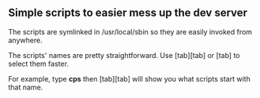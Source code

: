 Simple scripts to easier mess up the dev server
-----------------------------------------------

The scripts are symlinked in /usr/local/sbin so they are easily invoked from anywhere.

The scripts' names are pretty straightforward. Use \[tab\]\[tab\] or \[tab\] to select them faster.

For example, type **cps** then \[tab\]\[tab\] will show you what scripts start with that name.


